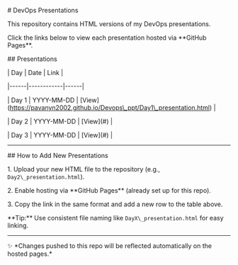 \# DevOps Presentations



This repository contains HTML versions of my DevOps presentations.  

Click the links below to view each presentation hosted via \*\*GitHub Pages\*\*.



\## Presentations



| Day  | Date       | Link |

|------|------------|------|

| Day 1 | YYYY-MM-DD | \[View](https://pavanyn2002.github.io/Devops\_ppt/Day1\_presentation.html) |

| Day 2 | YYYY-MM-DD | \[View](#) |

| Day 3 | YYYY-MM-DD | \[View](#) |



---



\## How to Add New Presentations

1\. Upload your new HTML file to the repository (e.g., `Day2\_presentation.html`).

2\. Enable hosting via \*\*GitHub Pages\*\* (already set up for this repo).

3\. Copy the link in the same format and add a new row to the table above.



\*\*Tip:\*\* Use consistent file naming like `DayX\_presentation.html` for easy linking.



---



✨ \*Changes pushed to this repo will be reflected automatically on the hosted pages.\*



